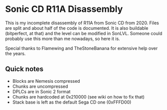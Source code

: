 # Sonic CD R11A Disassembly

This is my incomplete disassembly of R11A from Sonic CD from 2020. Files are split and about half of the code is documented. It is also buildable (bitperfect, at that) and the level can be modified in SonLVL. Someone could probably use this more than me nowadays, so here it is.

Special thanks to Flamewing and TheStoneBanana for extensive help over the years.

## Quick notes
* Blocks are Nemesis compressed
* Chunks are uncompressed
* DPLCs are in Sonic 2 format
* Chunks are hardcoded at 0x210000 (see wiki on how to fix that)
* Stack base is left as the default Sega CD one (0xFFFD00)
